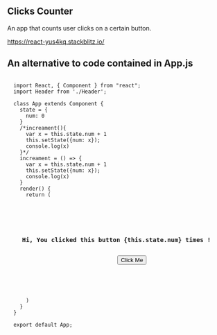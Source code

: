 ## Clicks Counter

An app that counts user clicks on a certain button.

https://react-yus4kq.stackblitz.io/

## An alternative to code contained in App.js

<pre>
<code>
  import React, { Component } from "react";
  import Header from './Header';

  class App extends Component {
    state = {
      num: 0
    }
    /*increament(){
      var x = this.state.num + 1
      this.setState({num: x});
      console.log(x)
    }*/
    increament = () => {
      var x = this.state.num + 1
      this.setState({num: x});
      console.log(x)
    }
    render() {
      return (
        <div>
          <Header/>
          <h3>Hi, You clicked this button {this.state.num} times !</h3>
          <button onClick={this.increament}>Click Me</button>
        </div>
      )
    }
  }

  export default App;
</code>
</pre>
